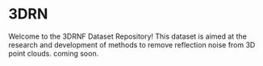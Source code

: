 # 3DRN
Welcome to the 3DRNF Dataset Repository! This dataset is aimed at the research and development of methods to remove reflection noise from 3D point clouds.
coming soon.
